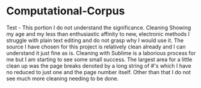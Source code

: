 # Computational-Corpus
Test - This portion I do not understand the significance.
Cleaning
Showing my age and my less than enthusiastic affinity to new, electronic methods I struggle with plain text editing and do not grasp why I would use it.
The source I have chosen for this project is relatively clean already and I can understand it just fine as is.  Cleaning with Sublime is a laborious process for me but I am starting to see some small success.
The largest area for a little clean up was the page breaks denoted by a long string of #'s which I have no reduced to just one and the page number itself.
Other than that I do not see much more cleaning needing to be done.
